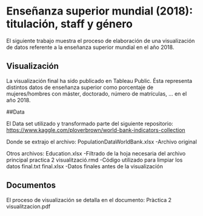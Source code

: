 # Enseñanza superior mundial (2018): titulación, staff y género 
El siguiente trabajo muestra el proceso de elaboración de una visualización de datos referente a la enseñanza superior mundial en el año 2018.

## Visualización

La visualización final ha sido publicado en Tableau Public. Ésta representa distintos datos de enseñanza superior como porcentaje de mujeres/hombres con máster, doctorado, número de matrículas, ... en el año 2018.

##Data

El Data set utilizado y transformado parte del siguiente repositorio:
https://www.kaggle.com/ploverbrown/world-bank-indicators-collection

Donde se extrajo el archivo:
PopulationDataWorldBank.xlsx -Archivo original

Otros archivos:
Education.xlsx -Filtrado de la hoja necesaria del archivo principal
practica 2 visualització.rmd -Código utilizado para limpiar los datos
final.txt
final.xlsx -Datos finales antes de la visualización

## Documentos
El proceso de visualización se detalla en el documento:
Pràctica 2 visualitzacion.pdf


